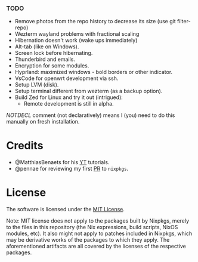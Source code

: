 ### TODO
* Remove photos from the repo history to decrease its size (use git filter-repo)
* Wezterm wayland problems with fractional scaling
* Hibernation doesn't work (wake ups immediately)
* Alt-tab (like on Windows).
* Screen lock before hibernating.
* Thunderbird and emails.
* Encryption for some modules.
* Hyprland: maximized windows - bold borders or other indicator.
* VsCode for openwrt development via ssh.
* Setup LVM (disk).
* Setup terminal different from wezterm (as a backup option).
* Build Zed for Linux and try it out (intrigued):
  * Remote development is still in alpha.

_NOTDECL_ comment (not declaratively) means I (you) need to do this manually on fresh installation.

# Credits
* @<!-- -->MatthiasBenaets for his [YT](https://github.com/MatthiasBenaets/nixos-config) tutorials.
* @<!-- -->pennae for reviewing my first [PR](https://github.com/NixOS/nixpkgs/pull/221321) to `nixpkgs`.

# License
The software is licensed under the [MIT License](LICENSE).

Note: MIT license does not apply to the packages built by Nixpkgs,
merely to the files in this repository (the Nix expressions, build
scripts, NixOS modules, etc). It also might not apply to patches
included in Nixpkgs, which may be derivative works of the packages to
which they apply. The aforementioned artifacts are all covered by the
licenses of the respective packages.
